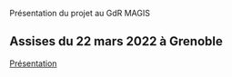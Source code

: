 Présentation du projet au GdR MAGIS

## Assises du 22 mars 2022 à Grenoble

[Présentation](https://github.com/MAGISAR4/project/blob/main/assises/AR_ontologies_interdisciplinarite_2022_22mars2022.pdf)
